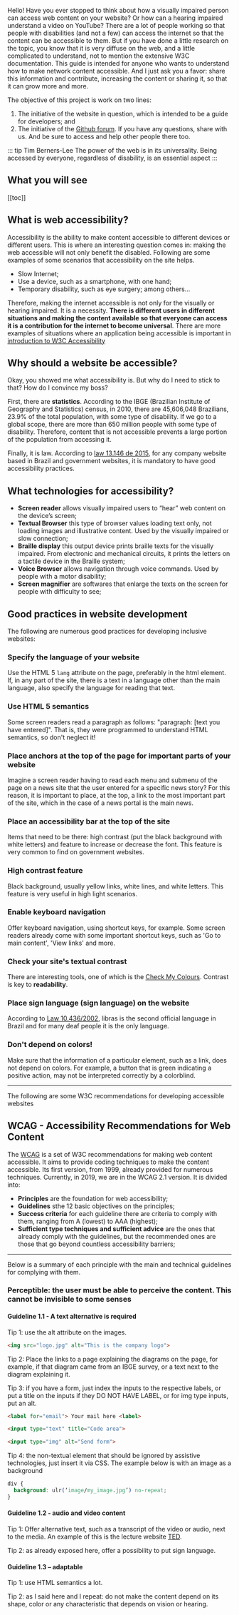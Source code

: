 <CHeader
  title="Accessible Internet"
  subtitle="Accessibility Guide for Web Developers"
  contributeMessage="Contribute with this project"
/>

Hello! Have you ever stopped to think about how a visually impaired person can access web content on your website? Or how can a hearing impaired understand a video on YouTube? There are a lot of people working so that people with disabilities (and not a few) can access the internet so that the content can be accessible to them. But if you have done a little research on the topic, you know that it is very diffuse on the web, and a little complicated to understand, not to mention the extensive W3C documentation. This guide is intended for anyone who wants to understand how to make network content accessible. And I just ask you a favor: share this information and contribute, increasing the content or sharing it, so that it can grow more and more.

The objective of this project is work on two lines:

1. The initiative of the website in question, which is intended to be a guide for developers; and
2. The initiative of the [Github forum](https://github.com/acessibilidade-for-devs/forum). If you have any questions, share with us. And be sure to access and help other people there too.

::: tip Tim Berners-Lee
The power of the web is in its universality. Being accessed by everyone, regardless of disability, is an essential aspect
:::

## What you will see

[[toc]]

## What is web accessibility?

Accessibility is the ability to make content accessible to different devices or different users. This is where an interesting question comes in: making the web accessible will not only benefit the disabled. Following are some examples of some scenarios that accessibility on the site helps.

* Slow Internet;
* Use a device, such as a smartphone, with one hand;
* Temporary disability, such as eye surgery; among others...

Therefore, making the internet accessible is not only for the visually or hearing impaired. It is a necessity. **There is different users in different situations and making the content available so that everyone can access it is a contribution for the internet to become universal**. There are more examples of situations where an application being accessible is important in [introduction to W3C Accessibility](http://www.w3c.br/pub/Materiais/PublicacoesW3C/cartilha-w3cbr-acessibilidade-web-fasciculo-I.html#capitulo3)

## Why should a website be accessible?

Okay, you showed me what accessibility is. But why do I need to stick to that? How do I convince my boss?

First, there are **statistics**. According to the IBGE (Brazilian Institute of Geography and Statistics) census, in 2010, there are 45,606,048 Brazilians, 23.9% of the total population, with some type of disability. If we go to a global scope, there are more than 650 million people with some type of disability. Therefore, content that is not accessible prevents a large portion of the population from accessing it.

Finally, it is law. According to [law 13.146 de 2015](http://www.planalto.gov.br/ccivil_03/_Ato2015-2018/2015/Lei/L13146.htm), for any company website based in Brazil and government websites, it is mandatory to have good accessibility practices.

## What technologies for accessibility?

* **Screen reader** allows visually impaired users to “hear” web content on the device’s screen;
* **Textual Browser** this type of browser values ​​loading text only, not loading images and illustrative content. Used by the visually impaired or slow connection;
* **Braille display** this output device prints braille texts for the visually impaired. From electronic and mechanical circuits, it prints the letters on a tactile device in the Braille system;
* **Voice Browser** allows navigation through voice commands. Used by people with a motor disability;
* **Screen magnifier** are softwares that enlarge the texts on the screen for people with difficulty to see;

## Good practices in website development

The following are numerous good practices for developing inclusive websites:

### Specify the language of your website

Use the HTML 5 `lang` attribute on the page, preferably in the html element. If, in any part of the site, there is a text in a language other than the main language, also specify the language for reading that text.

### Use HTML 5 semantics

Some screen readers read a paragraph as follows: "paragraph: [text you have entered]". That is, they were programmed to understand HTML semantics, so don't neglect it!

### Place anchors at the top of the page for important parts of your website

Imagine a screen reader having to read each menu and submenu of the page on a news site that the user entered for a specific news story? For this reason, it is important to place, at the top, a link to the most important part of the site, which in the case of a news portal is the main news.

### Place an accessibility bar at the top of the site

Items that need to be there: high contrast (put the black background with white letters) and feature to increase or decrease the font. This feature is very common to find on government websites.

### High contrast feature

Black background, usually yellow links, white lines, and white letters. This feature is very useful in high light scenarios.

### Enable keyboard navigation

Offer keyboard navigation, using shortcut keys, for example. Some screen readers already come with some important shortcut keys, such as 'Go to main content', 'View links' and more.

### Check your site's textual contrast

There are interesting tools, one of which is the [Check My Colours](http://www.checkmycolours.com/). Contrast is key to **readability**.

### Place sign language (sign language) on the website

According to [Law 10.436/2002](http://www.planalto.gov.br/ccivil_03/leis/2002/L10436.htm), libras is the second official language in Brazil and for many deaf people it is the only language.

### Don't depend on colors!

Make sure that the information of a particular element, such as a link, does not depend on colors. For example, a button that is green indicating a positive action, may not be interpreted correctly by a colorblind.

---


The following are some W3C recommendations for developing accessible websites

## WCAG - Accessibility Recommendations for Web Content

The [WCAG](https://www.w3.org/WAI/standards-guidelines/wcag/) is a set of W3C recommendations for making web content accessible. It aims to provide coding techniques to make the content accessible. Its first version, from 1999, already provided for numerous techniques. Currently, in 2019, we are in the WCAG 2.1 version. It is divided into:

* **Principles** are the foundation for web accessibility;
* **Guidelines** sthe 12 basic objectives on the principles;
* **Success criteria** for each guideline there are criteria to comply with them, ranging from A (lowest) to AAA (highest);
* **Sufficient type techniques and sufficient advice** are the ones that already comply with the guidelines, but the recommended ones are those that go beyond countless accessibility barriers;

---

Below is a summary of each principle with the main and technical guidelines for complying with them.

### Perceptible: the user must be able to perceive the content. This cannot be invisible to some senses

#### Guideline 1.1 - A text alternative is required

Tip 1: use the alt attribute on the images.
```html
<img src="logo.jpg" alt="This is the company logo">
```

Tip 2: Place the links to a page explaining the diagrams on the page, for example, if that diagram came from an IBGE survey, or a text next to the diagram explaining it.

Tip 3: if you have a form, just index the inputs to the respective labels, or put a title on the inputs if they DO NOT HAVE LABEL, or for img type inputs, put an alt.

```html
<label for="email"> Your mail here <label>

<input type="text" title="Code area">

<input type="img" alt="Send form">
```

Tip 4: the non-textual element that should be ignored by assistive technologies, just insert it via CSS. The example below is with an image as a background

```css
div {
  background: ulr(‘image/my_image.jpg’) no-repeat;
}
```

#### Guideline 1.2 - audio and video content

Tip 1: Offer alternative text, such as a transcript of the video or audio, next to the media. An example of this is the lecture website [TED](https://www.ted.com/#/).

Tip 2: as already exposed here, offer a possibility to put sign language.

#### Guideline 1.3 – adaptable

Tip 1: use HTML semantics a lot.

Tip 2: as I said here and I repeat: do not make the content depend on its shape, color or any characteristic that depends on vision or hearing.
